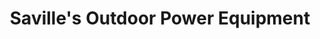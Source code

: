 ---
title: "Saville's Outdoor Power Equipment"
url: /cheektowaga/savilles-outdoor-power-equipment/
shop: Platzpflege
---